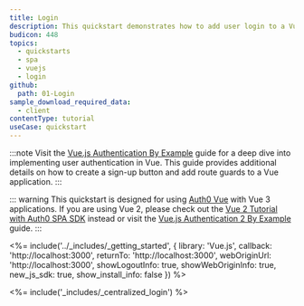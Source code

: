 ```yaml
---
title: Login
description: This quickstart demonstrates how to add user login to a Vue.JS application using Auth0.
budicon: 448
topics:
  - quickstarts
  - spa
  - vuejs
  - login
github:
  path: 01-Login
sample_download_required_data:
  - client
contentType: tutorial
useCase: quickstart
---
```


<!-- markdownlint-disable MD034 MD041 -->
:::note
Visit the <a href="https://developer.auth0.com/resources/guides/spa/vue/basic-authentication" target="_blank" rel="noreferrer">Vue.js Authentication By Example</a> guide for a deep dive into implementing user authentication in Vue. This guide provides additional details on how to create a sign-up button and add route guards to a Vue application.
:::

::: warning
This quickstart is designed for using <a href="https://github.com/auth0/auth0-vue" target="_blank" rel="noreferrer">Auth0 Vue</a> with Vue 3 applications. If you are using Vue 2, please check out the <a href="https://github.com/auth0/auth0-vue/blob/main/tutorial/vue2-login.md" target="_blank" rel="noreferrer">Vue 2 Tutorial with Auth0 SPA SDK</a> instead or visit the <a href="https://developer.auth0.com/resources/guides/spa/vue/basic-authentication/v2-javascript" target="_blank" rel="noreferrer">Vue.js Authentication 2 By Example</a> guide.
:::

<%= include('../_includes/_getting_started', { library: 'Vue.js', callback: 'http://localhost:3000', returnTo: 'http://localhost:3000', webOriginUrl: 'http://localhost:3000', showLogoutInfo: true, showWebOriginInfo: true, new_js_sdk: true, show_install_info: false }) %>

<%= include('_includes/_centralized_login') %>